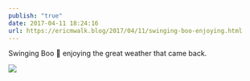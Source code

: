 ```yaml
---
publish: "true"
date: 2017-04-11 18:24:16
url: https://ericmwalk.blog/2017/04/11/swinging-boo-enjoying.html
---
```


Swinging Boo 👻 enjoying the great weather that came back.

![](https://ericmwalk.blog/uploads/2022/af4e0aea77.jpg)